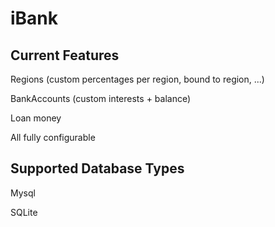 iBank
=============

Current Features
-------
  Regions  (custom percentages per region, bound to region, ...)
  
  BankAccounts (custom interests + balance)
  
  Loan money
  
  All fully configurable
  
Supported Database Types
-------
 Mysql
 
 SQLite
